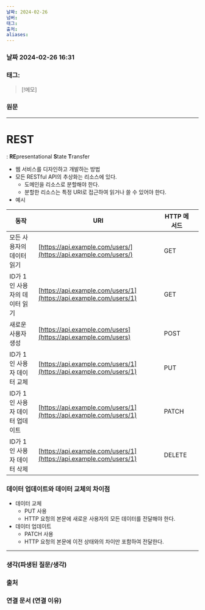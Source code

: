 ```yaml
---
날짜: 2024-02-26
넘버: 
태그: 
출처: 
aliases:
---
```

### 날짜  2024-02-26 16:31

### 태그:

>[!메모]
>

### 원문
---
# REST
: **RE**presentational **S**tate **T**ransfer
- 웹 서비스를 디자인하고 개발하는 방법
- 모든 RESTful API의 추상화는 리소스에 있다.
	- 도메인을 리소스로 분할해야 한다.
	- 분할한 리소스는 특정 URI로 접근하여 읽거나 쓸 수 있어야 한다.
- 예시

| 동작                  | URI                                                                | HTTP 메서드 |     |
| ------------------- | ------------------------------------------------------------------ | -------- | --- |
| 모든 사용자의 데이터 읽기      | [https://api.example.com/users/](https://api.example.com/users/)   | GET      |     |
| ID가 1인 사용자의 데이터 읽기  | [https://api.example.com/users/1](https://api.example.com/users/1) | GET      |     |
| 새로운 사용자 생성          | [https://api.example.com/users](https://api.example.com/users)     | POST     |     |
| ID가 1인 사용자 데이터 교체   | [https://api.example.com/users/1](https://api.example.com/users/1) | PUT      |     |
| ID가 1인 사용자 데이터 업데이트 | [https://api.example.com/users/1](https://api.example.com/users/1) | PATCH    |     |
| ID가 1인 사용자 데이터 삭제   | [https://api.example.com/users/1](https://api.example.com/users/1) | DELETE   |     |
### 데이터 업데이트와 데이터 교체의 차이점
- 데이터 교체
	- PUT 사용
	- HTTP 요청의 본문에 새로운 사용자의 모든 데이터를 전달해야 한다.
- 데이터 업데이트 
	- PATCH 사용
	- HTTP 요청의 본문에 이전 상태와의 차이만 포함하여 전달한다.


---
### 생각(파생된 질문/생각)

### 출처

### 연결 문서 (연결 이유)
